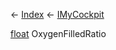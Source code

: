 ← [Index](Api-Index) ← [IMyCockpit](Sandbox.ModAPI.Ingame.IMyCockpit)

[float](System.Single) OxygenFilledRatio